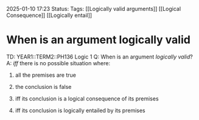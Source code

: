 2025-01-10 17:23
Status: 
Tags: [[Logically valid arguments]] [[Logical Consequence]] [[Logically entail]]
# When is an argument logically valid

TD: YEAR1::TERM2::PH136 Logic 1
Q: When is an argument _logically valid_?
A: _iff_ there is no possible situation where:
1) all the premises are true
2) the conclusion is false

1) iff its conclusion is a logical consequence of its premises

1) iff its conclusion is logically entailed by its premises
<!--ID: 1736530610604-->
